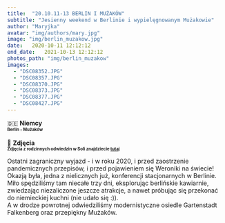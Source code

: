 ```yaml
---
title:  "20.10.11-13 BERLIN I MUŻAKÓW"
subtitle: "Jesienny weekend w Berlinie i wypielęgnowanym Mużakowie"
author: "Maryjka"
avatar: "img/authors/mary.jpg"
image: "img/berlin_muzakow.jpg"
date:   2020-10-11 12:12:12
end_date:   2021-10-13 12:12:12
photos_path: "img/berlin_muzakow"
images:
  - "DSC08352.JPG"
  - "DSC08357.JPG"
  - "DSC08370.JPG"
  - "DSC08373.JPG"
  - "DSC08377.JPG"
  - "DSC08427.JPG"
---
```

🇩🇪 **Niemcy**<br/>
**<sub><sup>Berlin - Mużaków</sup></sub>**<br/>
<br/>
📸 **Zdjęcia**<br/>
<sub><sup>**Zdjęcia z rodzinnych odwiedzin w Soli znajdziecie <a href="https://photos.app.goo.gl/yzaqyo3TZYWom2Ma8">tutaj</a>**</sup></sub>

Ostatni zagraniczny wyjazd - i w roku 2020, i przed zaostrzenie pandemicznych przepisów, i przed pojawieniem się Weroniki na świecie!<br/>
Okazją była, jedna z nielicznych już, konferencji stacjonarnych w Berlinie. Miło spędziliśmy tam niecałe trzy dni, eksplorując berlińskie kawiarnie, zwiedzając niezaliczone jeszcze atrakcje, a nawet próbując się przekonać do niemieckiej kuchni (nie udało się :)).<br/>
A w drodze powrotnej odwiedziliśmy modernistyczne osiedle Gartenstadt Falkenberg oraz przepiękny Mużaków.

